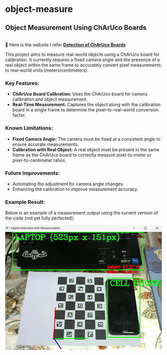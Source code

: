 # object-measure

## Object Measurement Using ChArUco Boards
<br>🔗 Here is the website I refer **[Detection of ChArUco Boards](https://docs.opencv.org/4.x/df/d4a/tutorial_charuco_detection.html)**

This project aims to measure real-world objects using a ChArUco board for calibration. It currently requires a fixed camera angle and the presence of a real object within the same frame to accurately convert pixel measurements to real-world units (meters/centimeters).

### Key Features:
- **ChArUco Board Calibration:** Uses the ChArUco board for camera calibration and object measurement.
- **Real-Time Measurement:** Captures the object along with the calibration board in a single frame to determine the pixel-to-real-world conversion factor.

### Known Limitations:
- **Fixed Camera Angle:** The camera must be fixed at a consistent angle to ensure accurate measurements.
- **Calibration with Real Object:** A real object must be present in the same frame as the ChArUco board to correctly measure pixel-to-meter or pixel-to-centimeter ratios.

### Future Improvements:
- Automating the adjustment for camera angle changes.
- Enhancing the calibration to improve measurement accuracy.

### Example Result:
Below is an example of a measurement output using the current version of the code (not yet fully perfected):

![Object Measurement Example](objmeasure.jpg)
